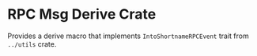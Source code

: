 # RPC Msg Derive Crate

Provides a derive macro that implements `IntoShortnameRPCEvent` trait from `../utils` crate.